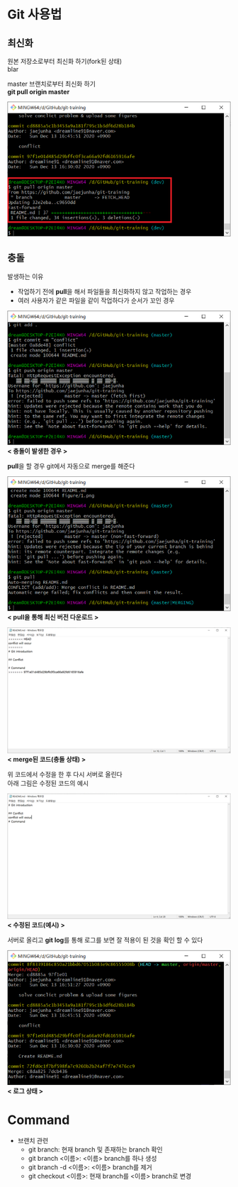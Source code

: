 # Git 사용법
  
## 최신화
원본 저장소로부터 최신화 하기(fork된 상태)  
blar  
  
master 브랜치로부터 최신화 하기  
**git pull origin master**  
  
![?](./figure/git_pull_origin_master_.png?raw=true)  
  
## 충돌
발생하는 이유
- 작업하기 전에 **pull**을 해서 파일들을 최신화하지 않고 작업하는 경우
- 여러 사용자가 같은 파일을 같이 작업하다가 순서가 꼬인 경우
  
![?](./figure/1.png?raw=true)  
**< 충돌이 발생한 경우 >**  
  
**pull**을 할 경우 git에서 자동으로 merge를 해준다  
  
![?](./figure/2.png?raw=true)  
**< pull을 통해 최신 버전 다운로드 >**  
  
![?](./figure/3.png?raw=true)  
**< merge된 코드(충돌 상태) >**  
  
위 코드에서 수정을 한 후 다시 서버로 올린다  
아래 그림은 수정된 코드의 예시  
  
![?](./figure/5.png?raw=true)  
**< 수정된 코드(예시) >**  
  
서버로 올리고 **git log**를 통해 로그를 보면 잘 적용이 된 것을 확인 할 수 있다  
  
![?](./figure/6.png?raw=true)  
**< 로그 상태 >**  
  
# Command
- 브랜치 관련
  - git branch: 현재 branch 및 존재하는 branch 확인
  - git branch <이름>: <이름> branch를 하나 생성
  - git branch -d <이름>: <이름> branch를 제거
  - git checkout <이름>: 현재 branch를 <이름> branch로 변경
